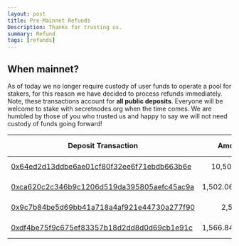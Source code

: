 ```yaml
---
layout: post
title: Pre-Mainnet Refunds
Description: Thanks for trusting us.
summary: Refund
tags: [refunds]
---
```

 
## When mainnet?
 
As of today we no longer require custody of user funds to operate a pool for stakers, for this reason we have decided to process refunds immediately. Note, these transactions account for **all public deposits**. Everyone will be welcome to stake with secretnodes.org when the time comes. We are humbled by those of you who trusted us and happy to say we will not need custody of funds going forward!


| Deposit Transaction   |   Amount   |  Refund TX |
|----------|:-------------:|------:|
| [0x64ed2d13ddbe6ae01cf80f32ee6f71ebdb663b6e](https://etherscan.io/tx/0xc2d1da77496e6a65e6f99a1578329737e9a390e5e61d5a5bb2bd0f583e1e6248) |  10,507.839 | [Refund TX](https://etherscan.io/tx/0xef40504ebbeae0b66e3f2a2094ace5f7ae97e21990485b80e31f892327e52392) |
| [0xca620c2c346b9c1206d519da395805aefc45ac9a](https://etherscan.io/tx/0x465a7da66efb8be9bfb4c275fb93f958d2c3180099a8ac514ed94ef1e6375af2) |  1,502.06534847 | [Refund TX](https://etherscan.io/tx/0xbadb161eec989e26e99d5504a962b98844f4e409680cac1b405706a8e551b06e) |
| [0x9c7b84be5d69bb41a718a4af921e44730a277f90](https://etherscan.io/tx/0x96c456c2fe4d40ae1db30a1284f19b124569565390b13a08d82f33ff242935fb) |  2,553 | [Refund TX](https://etherscan.io/tx/0x4d4c7e3a96a87527362b6e5f4135e0c8c9020e0146babaf391d85bf93dc7255e) |
| [0xdf4be75f9c675ef83357b18d2dd8d0d69cb1e91c](https://etherscan.io/tx/0xdc450cc480b0ff54895189d4db95f65c385faaba03449e3880027b80636ca28a) |  1,566.84760089 | [Refund TX](https://etherscan.io/tx/0xda89185933e9185b035ae3565694c5e94d2dd89c79ebadaf53a4c1c6273424a6) |